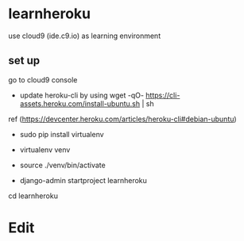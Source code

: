 # learnheroku
use cloud9 (ide.c9.io) as learning environment

## set up
go to cloud9 console

* update heroku-cli by using
wget -qO- https://cli-assets.heroku.com/install-ubuntu.sh | sh

ref (https://devcenter.heroku.com/articles/heroku-cli#debian-ubuntu)

* sudo pip install virtualenv
* virtualenv venv
* source ./venv/bin/activate

* django-admin startproject learnheroku

cd learnheroku

# Edit 
